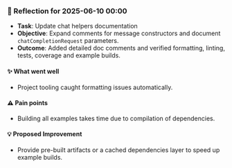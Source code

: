 <!-- reflection-template:start -->
### :book: Reflection for 2025-06-10 00:00
  - **Task**: Update chat helpers documentation
  - **Objective**: Expand comments for message constructors and document `chatCompletionRequest` parameters.
  - **Outcome**: Added detailed doc comments and verified formatting, linting, tests, coverage and example builds.

#### :sparkles: What went well
  - Project tooling caught formatting issues automatically.

#### :warning: Pain points
  - Building all examples takes time due to compilation of dependencies.

#### :bulb: Proposed Improvement
  - Provide pre-built artifacts or a cached dependencies layer to speed up example builds.
<!-- reflection-template:end -->
